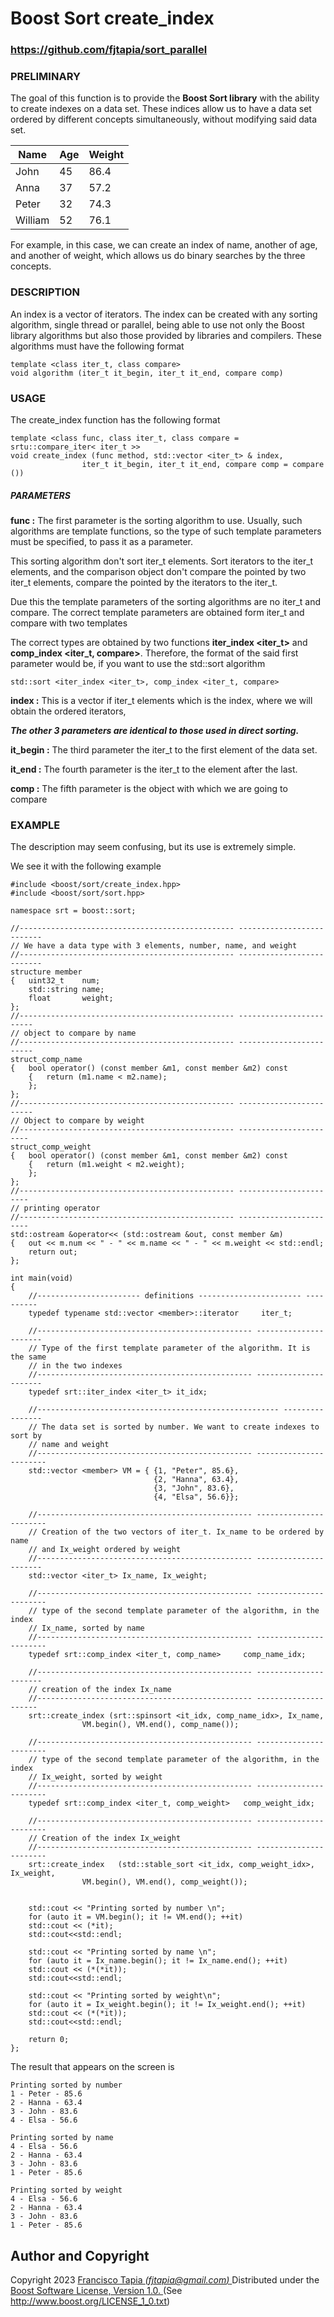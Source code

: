 
<h1>Boost Sort create_index
<h3> <a href="https://github.com/fjtapia/sort_parallel">https://github.com/fjtapia/sort_parallel</a> </h3>

<h3>PRELIMINARY</h3>

The goal of this function is to provide the **Boost Sort library** with the ability to create indexes on a data set. These indices allow us to have a data set ordered by different concepts simultaneously, without modifying said data set.

| Name | Age | Weight |
| --- | --- | --- |
| John | 45 | 86.4 |
| Anna | 37 | 57.2|
| Peter| 32 | 74.3 |
| William | 52 | 76.1 |

For example, in this case, we can create an index of name, another of age, and another of weight, which allows us do binary searches by the three concepts.



<h3>DESCRIPTION</h3>

An index is a vector of iterators. The index can be created with any sorting algorithm, single thread or parallel, being able to use not only the Boost library algorithms but also those provided by libraries and compilers. These algorithms must have the following format


    template <class iter_t, class compare>
    void algorithm (iter_t it_begin, iter_t it_end, compare comp)

<h3>USAGE</h3>

The create_index function has the following format

    template <class func, class iter_t, class compare = srtu::compare_iter< iter_t >>
    void create_index (func method, std::vector <iter_t> & index,
		            iter_t it_begin, iter_t it_end, compare comp = compare ())


<h5>PARAMETERS</h5>

**func :** The first parameter is the sorting algorithm to use. Usually, such algorithms are template functions, so the type of such template parameters must be specified, to pass it as a parameter.

This sorting algorithm don't sort iter_t elements. Sort iterators to the iter_t  elements, and the comparison object don't compare the pointed by two iter_t elements, compare the pointed by the iterators to the iter_t.

Due this the template parameters of the sorting algorithms are no iter_t and compare. The correct template parameters are obtained form iter_t and compare with two templates


The correct types are obtained by two functions **iter_index <iter_t>** and **comp_index <iter_t, compare>**. Therefore, the format of the said first parameter would be, if you want to use the std::sort algorithm

    std::sort <iter_index <iter_t>, comp_index <iter_t, compare>

**index :** This is a vector if  iter_t elements which is the index, where we will obtain the ordered iterators,

***The other 3 parameters are identical to those used in direct sorting.***

**it_begin :** The third parameter the iter_t to the first element of the data set.

**it_end :** The fourth parameter is the iter_t to the element after the last.

**comp :** The fifth parameter is the object with which we are going to compare


<h3>EXAMPLE</h3>

The description may seem confusing, but its use is extremely simple.

We see it with the following example

    #include <boost/sort/create_index.hpp>
    #include <boost/sort/sort.hpp>

    namespace srt = boost::sort;

    //------------------------------------------------ --------------------------
    // We have a data type with 3 elements, number, name, and weight
    //------------------------------------------------ --------------------------
    structure member
    {   uint32_t    num;
        std::string name;
        float       weight;
    };
    //------------------------------------------------ ------------------------
    // object to compare by name
    //------------------------------------------------ ------------------------
    struct_comp_name
    {   bool operator() (const member &m1, const member &m2) const
        {   return (m1.name < m2.name);
        };
    };
    //------------------------------------------------ ------------------------
    // Object to compare by weight
    //------------------------------------------------ -----------------------
    struct_comp_weight
    {   bool operator() (const member &m1, const member &m2) const
        {   return (m1.weight < m2.weight);
        };
    };
    //------------------------------------------------ -----------------------
    // printing operator
    //------------------------------------------------ -----------------------
    std::ostream &operator<< (std::ostream &out, const member &m)
    {   out << m.num << " - " << m.name << " - " << m.weight << std::endl;
        return out;
    };

    int main(void)
    {
        //----------------------- definitions ----------------------- ----------
        typedef typename std::vector <member>::iterator 	iter_t;

        //------------------------------------------------ ----------------------
        // Type of the first template parameter of the algorithm. It is the same
        // in the two indexes
        //------------------------------------------------ ----------------------
        typedef srt::iter_index <iter_t> it_idx;

        //------------------------------------------------------ ----------------
        // The data set is sorted by number. We want to create indexes to sort by
        // name and weight
        //------------------------------------------------ -----------------------
        std::vector <member> VM = { {1, "Peter", 85.6},
                                    {2, "Hanna", 63.4},
                                    {3, "John", 83.6},
                                    {4, "Elsa", 56.6}};

        //------------------------------------------------ -----------------------
        // Creation of the two vectors of iter_t. Ix_name to be ordered by name
        // and Ix_weight ordered by weight
        //------------------------------------------------ ----------------------
        std::vector <iter_t> Ix_name, Ix_weight;

        //------------------------------------------------ -----------------------
        // type of the second template parameter of the algorithm, in the index
        // Ix_name, sorted by name
        //------------------------------------------------ -----------------------
        typedef srt::comp_index <iter_t, comp_name>     comp_name_idx;

        //------------------------------------------------ ----------------------
        // creation of the index Ix_name
        //------------------------------------------------ ---------------------
        srt::create_index (srt::spinsort <it_idx, comp_name_idx>, Ix_name,
    		        VM.begin(), VM.end(), comp_name());

        //------------------------------------------------ -----------------------
        // type of the second template parameter of the algorithm, in the index
        // Ix_weight, sorted by weight
        //------------------------------------------------ -----------------------
        typedef srt::comp_index <iter_t, comp_weight> 	comp_weight_idx;

        //------------------------------------------------ -----------------------
        // Creation of the index Ix_weight
        //------------------------------------------------ -----------------------
        srt::create_index   (std::stable_sort <it_idx, comp_weight_idx>, Ix_weight,
    		        VM.begin(), VM.end(), comp_weight());


        std::cout << "Printing sorted by number \n";
        for (auto it = VM.begin(); it != VM.end(); ++it)
        std::cout << (*it);
        std::cout<<std::endl;

        std::cout << "Printing sorted by name \n";
        for (auto it = Ix_name.begin(); it != Ix_name.end(); ++it)
        std::cout << (*(*it));
        std::cout<<std::endl;

        std::cout << "Printing sorted by weight\n";
        for (auto it = Ix_weight.begin(); it != Ix_weight.end(); ++it)
        std::cout << (*(*it));
        std::cout<<std::endl;

        return 0;
    };

The result that appears on the screen is

	Printing sorted by number
	1 - Peter - 85.6
	2 - Hanna - 63.4
	3 - John - 83.6
	4 - Elsa - 56.6

	Printing sorted by name
	4 - Elsa - 56.6
	2 - Hanna - 63.4
	3 - John - 83.6
	1 - Peter - 85.6

	Printing sorted by weight
	4 - Elsa - 56.6
	2 - Hanna - 63.4
	3 - John - 83.6
	1 - Peter - 85.6



<h2>Author and Copyright</h2>

Copyright 2023  [Francisco Tapia *(fjtapia@gmail.com)* ](mail:fjtapia@gmail.com)
Distributed under the [Boost Software License, Version 1.0. ](http://www.boost.org/LICENSE_1_0.txt)  (See http://www.boost.org/LICENSE_1_0.txt)

